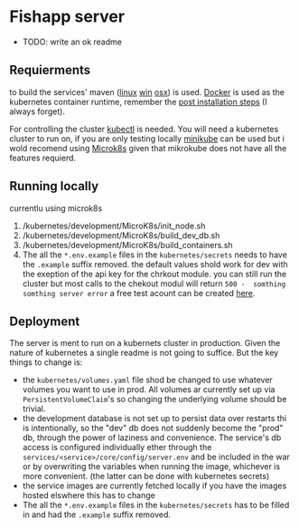 # Fishapp server

- TODO: write an ok readme

## Requierments

to build the services'
maven ([linux](https://packages.debian.org/search?keywords=maven) [win](https://letmegooglethat.com/?q=How+to+install+maven+on+windows) [osx](https://formulae.brew.sh/formula/maven))
is used. [Docker](https://docs.docker.com/engine/install/) is used as the kubernetes container runtime, remember
the [post installation steps](https://docs.docker.com/engine/install/linux-postinstall/) (I always forget).

For controlling the cluster [kubectl](https://kubernetes.io/docs/tasks/tools/) is needed. You will need a kubernetes
cluster to run on, if you are only testing locally [minikube](https://minikube.sigs.k8s.io/docs/start/) can be used but i wold recomend using [Microk8s](https://microk8s.io/) given that mikrokube does not have all the features requierd.

## Running locally

currentlu using microk8s

1. /kubernetes/development/MicroK8s/init_node.sh
1. /kubernetes/development/MicroK8s/build_dev_db.sh
1. /kubernetes/development/MicroK8s/build_containers.sh
1. The all the ``*.env.example`` files in the ``kubernetes/secrets`` needs to have the ``.example`` suffix removed. the default values shold work for dev with the exeption of the api key for the chrkout module. you can still run the cluster but most calls to the chekout modul will return ``500 -  somthing somthing server error`` a free test acount can be created [here](https://portal.dibspayment.eu/registration).

## Deployment

The server is ment to run on a kubernets cluster in production. Given the nature of kubernetes a single readme is not
going to suffice. But the key things to change is:

- the ```kubernetes/volumes.yaml``` file shod be changed to use whatever volumes you want to use in prod. All volumes ar
  currently set up via ``PersistentVolumeClaim``'s so changing the underlying volume should be trivial.
- the development database is not set up to persist data over restarts thi is intentionally, so the "dev" db does not
  suddenly become the "prod" db, through the power of laziness and convenience. The service's db access is configured
  individually ether through the ``services/<service>/core/config/server.env`` and be included in the war or by
  overwriting the variables when running the image, whichever is more convenient. (the latter can be done with
  kubernetes secrets)
- the service images are currently fetched locally if you have the images hosted elswhere this has to change
- The all the ``*.env.example`` files in the ``kubernetes/secrets`` has to be filled in and had the ``.example`` suffix removed. 
